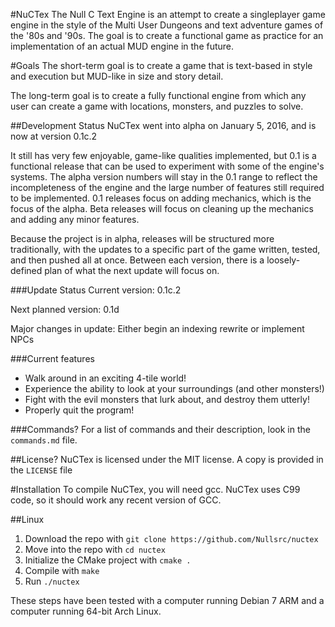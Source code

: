 #NuCTex
The Null C Text Engine is an attempt to create a singleplayer game engine in the
style of the Multi User Dungeons and text adventure games of the '80s and '90s.
The goal is to create a functional game as practice for an implementation of an
actual MUD engine in the future.

#Goals
The short-term goal is to create a game that is text-based in style and
execution but MUD-like in size and story detail.

The long-term goal is to create a fully functional engine from which any user
can create a game with locations, monsters, and puzzles to solve.

##Development Status
NuCTex went into alpha on January 5, 2016, and is now at version 0.1c.2

It still has very few enjoyable, game-like qualities implemented, but 0.1 is a
functional release that can be used to experiment with some of the engine's
systems. The alpha version numbers will stay in the 0.1 range to reflect the
incompleteness of the engine and the large number of features still required to
be implemented. 0.1 releases focus on adding mechanics, which is the focus of
the alpha. Beta releases will focus on cleaning up the mechanics and adding any
minor features.

Because the project is in alpha, releases will be structured more traditionally,
with the updates to a specific part of the game written, tested, and then pushed
all at once. Between each version, there is a loosely-defined plan of what the
next update will focus on.

###Update Status
Current version: 0.1c.2

Next planned version: 0.1d

Major changes in update: Either begin an indexing rewrite or implement NPCs

###Current features
* Walk around in an exciting 4-tile world!
* Experience the ability to look at your surroundings (and other monsters!)
* Fight with the evil monsters that lurk about, and destroy them utterly!
* Properly quit the program!

###Commands?
For a list of commands and their description, look in the `commands.md` file.

##License?
NuCTex is licensed under the MIT license. A copy is provided in the `LICENSE`
file

#Installation
To compile NuCTex, you will need gcc. NuCTex uses C99 code, so it should work
any recent version of GCC.

##Linux
1. Download the repo with `git clone https://github.com/Nullsrc/nuctex`
2. Move into the repo with `cd nuctex`
3. Initialize the CMake project with `cmake .`
4. Compile with `make`
5. Run `./nuctex`

These steps have been tested with a computer running Debian 7 ARM and a computer
running 64-bit Arch Linux.
